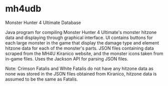 # mh4udb
Monster Hunter 4 Ultimate Database

Java program for compiling Monster Hunter 4 Ultimate's monster hitzone data and displaying through graphical interface. UI contains buttons for each large monster in the game that display the damage type and element hitzone data for each of the monster's parts. JSON files containing data scraped from the MH4U Kiranico website, and the monster icons taken from in-game files. Uses the Jackson API for parsing JSON files.

Note: Crimson Fatalis and White Fatalis do not have any hitzone data as none was stored in the JSON files obtained from Kiranico, hitzone data is assumed to be the same as Fatalis.
